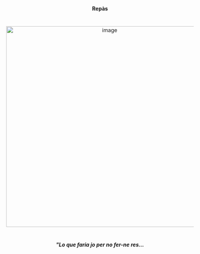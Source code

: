 <p align="center">
  <strong>Repàs</strong>
</p>

#  

<p align="center">
  <img width="540" height="540" alt="image" src="https://github.com/user-attachments/assets/432469b5-369c-41a8-b6ac-73ab6e4fd47b" />
</p>

#    
<p align="center">   
  <strong><i>"Lo que faria jo per no fer-ne res...</i></strong>      
</p>

#   


